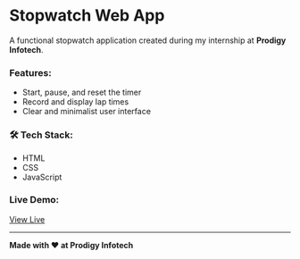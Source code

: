 #  Stopwatch Web App

A functional stopwatch application created during my internship at **Prodigy Infotech**.

###  Features:
- Start, pause, and reset the timer
- Record and display lap times
- Clear and minimalist user interface

### 🛠️ Tech Stack:
- HTML
- CSS
- JavaScript

###  Live Demo:
[View Live](https://yourusername.github.io/stopwatch-web-app)

---

**Made with ❤️ at Prodigy Infotech**

